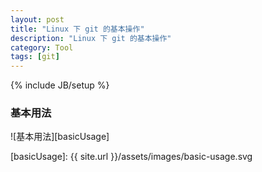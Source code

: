 ```yaml
---
layout: post
title: "Linux 下 git 的基本操作"
description: "Linux 下 git 的基本操作"
category: Tool
tags: [git]
---
```

{% include JB/setup %}

### 基本用法
![基本用法][basicUsage]



[basicUsage]: {{ site.url }}/assets/images/basic-usage.svg

